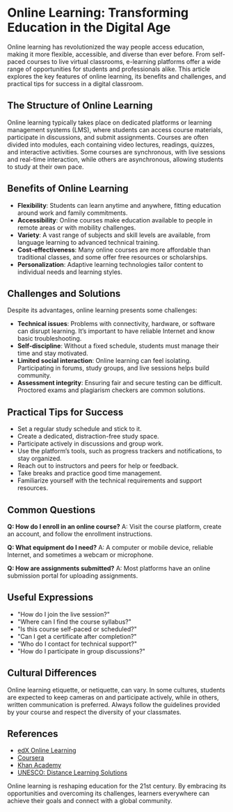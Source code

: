 # Online Learning: Transforming Education in the Digital Age

Online learning has revolutionized the way people access education, making it more flexible, accessible, and diverse than ever before. From self-paced courses to live virtual classrooms, e-learning platforms offer a wide range of opportunities for students and professionals alike. This article explores the key features of online learning, its benefits and challenges, and practical tips for success in a digital classroom.

## The Structure of Online Learning

Online learning typically takes place on dedicated platforms or learning management systems (LMS), where students can access course materials, participate in discussions, and submit assignments. Courses are often divided into modules, each containing video lectures, readings, quizzes, and interactive activities. Some courses are synchronous, with live sessions and real-time interaction, while others are asynchronous, allowing students to study at their own pace.

## Benefits of Online Learning

- **Flexibility**: Students can learn anytime and anywhere, fitting education around work and family commitments.
- **Accessibility**: Online courses make education available to people in remote areas or with mobility challenges.
- **Variety**: A vast range of subjects and skill levels are available, from language learning to advanced technical training.
- **Cost-effectiveness**: Many online courses are more affordable than traditional classes, and some offer free resources or scholarships.
- **Personalization**: Adaptive learning technologies tailor content to individual needs and learning styles.

## Challenges and Solutions

Despite its advantages, online learning presents some challenges:
- **Technical issues**: Problems with connectivity, hardware, or software can disrupt learning. It’s important to have reliable Internet and know basic troubleshooting.
- **Self-discipline**: Without a fixed schedule, students must manage their time and stay motivated.
- **Limited social interaction**: Online learning can feel isolating. Participating in forums, study groups, and live sessions helps build community.
- **Assessment integrity**: Ensuring fair and secure testing can be difficult. Proctored exams and plagiarism checkers are common solutions.

## Practical Tips for Success

- Set a regular study schedule and stick to it.
- Create a dedicated, distraction-free study space.
- Participate actively in discussions and group work.
- Use the platform’s tools, such as progress trackers and notifications, to stay organized.
- Reach out to instructors and peers for help or feedback.
- Take breaks and practice good time management.
- Familiarize yourself with the technical requirements and support resources.

## Common Questions

**Q: How do I enroll in an online course?**
A: Visit the course platform, create an account, and follow the enrollment instructions.

**Q: What equipment do I need?**
A: A computer or mobile device, reliable Internet, and sometimes a webcam or microphone.

**Q: How are assignments submitted?**
A: Most platforms have an online submission portal for uploading assignments.

## Useful Expressions

- "How do I join the live session?"
- "Where can I find the course syllabus?"
- "Is this course self-paced or scheduled?"
- "Can I get a certificate after completion?"
- "Who do I contact for technical support?"
- "How do I participate in group discussions?"

## Cultural Differences

Online learning etiquette, or netiquette, can vary. In some cultures, students are expected to keep cameras on and participate actively, while in others, written communication is preferred. Always follow the guidelines provided by your course and respect the diversity of your classmates.

## References

- [edX Online Learning](https://www.edx.org/)
- [Coursera](https://www.coursera.org/)
- [Khan Academy](https://www.khanacademy.org/)
- [UNESCO: Distance Learning Solutions](https://en.unesco.org/covid19/educationresponse/solutions)

Online learning is reshaping education for the 21st century. By embracing its opportunities and overcoming its challenges, learners everywhere can achieve their goals and connect with a global community.